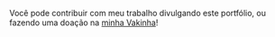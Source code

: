 Você pode contribuir com meu trabalho divulgando este portfólio, ou fazendo uma doação na [minha Vakinha](https://www.vakinha.com.br/3539654)!

